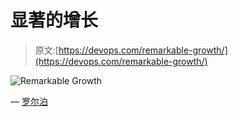 # 显著的增长

> 原文:[https://devops.com/remarkable-growth/](https://devops.com/remarkable-growth/)

![Remarkable Growth](../Images/a7f8a205ad9a80a7686db3437a655dda.png)

— [罗尔泊](https://devops.com/author/breselman/)